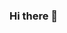 ### Hi there 👋

<!--
**jsullivan2847/jsullivan2847** is a ✨ _special_ ✨ repository because its `README.md` (this file) appears on your GitHub profile.

Here are some ideas to get you started:

- 🔭 I’m currently working on ... a map guessing game
- 🌱 I’m currently learning ... JQUERY
- 👯 I’m looking to collaborate on ... any project! Video games! Web app!
- 🤔 I’m looking for help with ... 
- 💬 Ask me about ...
- 📫 How to reach me: ... jsullivan2847@gmail.com
- 😄 Pronouns: ... he / him
- ⚡ Fun fact: ...
-->
